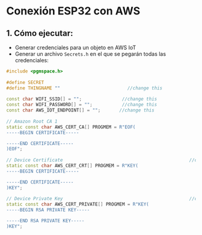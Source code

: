 # Conexión ESP32 con AWS

## 1. Cómo ejecutar:
- Generar credenciales para un objeto en AWS IoT
- Generar un archivo `Secrets.h` en el que se pegarán todas las credenciales:

```cpp
#include <pgmspace.h>
 
#define SECRET
#define THINGNAME ""                         //change this
 
const char WIFI_SSID[] = "";               //change this
const char WIFI_PASSWORD[] = "";           //change this
const char AWS_IOT_ENDPOINT[] = "";       //change this
 
// Amazon Root CA 1
static const char AWS_CERT_CA[] PROGMEM = R"EOF(
-----BEGIN CERTIFICATE-----

-----END CERTIFICATE-----
)EOF";
 
// Device Certificate                                               //change this
static const char AWS_CERT_CRT[] PROGMEM = R"KEY(
-----BEGIN CERTIFICATE-----

-----END CERTIFICATE-----
)KEY";
 
// Device Private Key                                               //change this
static const char AWS_CERT_PRIVATE[] PROGMEM = R"KEY(
-----BEGIN RSA PRIVATE KEY-----

-----END RSA PRIVATE KEY-----
)KEY";
```
